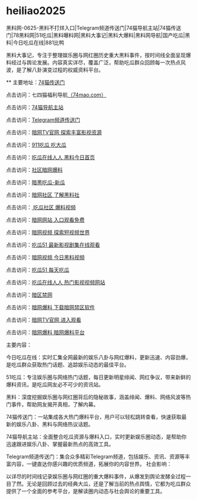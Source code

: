 # heiliao2025
黑料网-0625-黑料不打烊入口|Telegram频道传送门|74猫导航主站|74猫传送门|78黑料网|51吃瓜|黑料曝料网|黑料大事记|黑料大爆料|黑料网导航|国产吃瓜|黑料|今日吃瓜在线|881比鸭

黑料大事记，专注于整理娱乐圈与网红圈历史重大黑料事件，按时间线全面呈现爆料经过与舆论发展。内容真实详尽，覆盖广泛，帮助吃瓜群众回顾每一次热点风波，是了解八卦演变过程的权威资料平台。

** 主要地址：<a href="https://74mao.com/">74猫传送门</a>

点击访问：七四猫福利导航<a href="https://74mao.com/">（74mao.com）</a>

点击访问：<a href="https://74mao.com/">74猫导航主站</a>

点击访问：<a href="https://74mao.com/">Telegram频道传送门</a>

点击访问：<a href="https://aw7-13.pages.dev/">暗网TV官网 探索丰富影视资源</a>

点击访问：<a href="https://cg9-01.pages.dev/">911吃瓜 吃大瓜</a>

点击访问：<a href="https://cg10-01.pages.dev/">吃瓜在线人人 黑料今日首页</a>

点击访问：<a href="https://aw3-03.pages.dev/">社区暗网爆料</a>

点击访问：<a href="https://cg7-01.pages.dev/">暗黑吃瓜-新瓜</a>

点击访问：<a href="https://aw2-03.pages.dev/">暗网社区 了解黑料社</a> 

点击访问：<a href="https://cg8-01.pages.dev/"> 吃瓜社区 爆料视频</a>

点击访问：<a href="https://aw10-13.pages.dev/">暗网网站 入口观看免费</a>

点击访问：<a href="https://aw8-13.pages.dev/">暗网视频 探索短视频世界</a>

点击访问：<a href="https://cg1-02.pages.dev/">吃瓜51 最新影视剧集在线观看</a>

点击访问：<a href="https://aw8-02.pages.dev/">暗网视频 今日黑料视频</a>

点击访问：<a href="https://cg1-02.pages.dev/">吃瓜51 每天吃瓜 </a>

点击访问：<a href="https://cg10-01.pages.dev/">吃瓜在线人人 热门影视视频网站</a>

点击访问：<a href="https://aw5-02.pages.dev/">暗区禁网</a>

点击访问：<a href="https://aw6-02.pages.dev/">暗网爆料 下载暗网禁区软件</a>

点击访问：<a href="https://aw7-02.pages.dev/">暗网TV官网 进入观看</a>

点击访问：<a href="https://aw6-13.pages.dev/">暗网爆料 暗网爆料平台</a>

主要内容：

今日吃瓜在线：实时汇集全网最新的娱乐八卦与网红爆料，更新迅速、内容劲爆，是吃瓜群众获取热门话题、追踪娱乐动态的最佳平台。

51吃瓜：专注娱乐圈与网络热门话题，每日更新明星绯闻、网红争议，带来新鲜的爆料资讯，是吃瓜网友必不可少的资讯站。

黑料：深度挖掘娱乐圈与网红圈背后的隐秘故事，涵盖绯闻、爆料、网络风波等热门事件，帮助网友揭开真相，了解内幕。

74猫传送门：一站集成各大热门爆料平台，用户可以轻松跳转查看，快速获取最新的娱乐八卦、黑料与网络热议话题。

74猫导航主站：全面整合吃瓜资源与爆料入口，实时更新娱乐圈动态，是帮助你迅速跟进娱乐八卦、掌握最新热点的高效工具。

Telegram频道传送门：集合众多精彩Telegram频道，包括娱乐、资讯、资源等丰富内容，一键直达你感兴趣的优质频道，拓展你的内容世界。
社会影响：

以详尽的时间线记录娱乐圈与网红圈的重大爆料事件，从爆发到舆论发酵全过程一目了然。无论是回顾过去的经典大瓜，还是了解当前的热点舆情，它都为吃瓜群众提供了一个全面的参考平台，是解读圈内动态与社会舆论的重要工具。
<span style="display:none;">[Canonical link](）</span>
